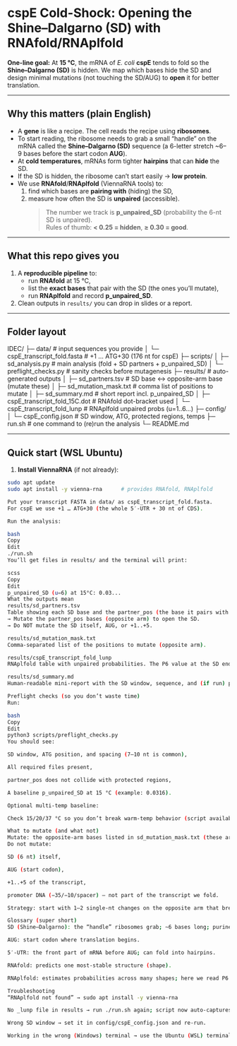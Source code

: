 # cspE Cold-Shock: Opening the Shine–Dalgarno (SD) with RNAfold/RNAplfold

**One-line goal:** At **15 °C**, the mRNA of *E. coli* **cspE** tends to fold so the **Shine–Dalgarno (SD)** is hidden. We map which bases hide the SD and design minimal mutations (not touching the SD/AUG) to **open** it for better translation.

---

## Why this matters (plain English)

- A **gene** is like a recipe. The cell reads the recipe using **ribosomes**.
- To start reading, the ribosome needs to grab a small “handle” on the mRNA called the **Shine–Dalgarno (SD)** sequence (a 6-letter stretch ~6–9 bases before the start codon **AUG**).
- At **cold temperatures**, mRNAs form tighter **hairpins** that can **hide** the SD.
- If the SD is hidden, the ribosome can’t start easily → **low protein**.
- We use **RNAfold**/**RNAplfold** (ViennaRNA tools) to:
  1) find which bases are **pairing with** (hiding) the SD,
  2) measure how often the SD is **unpaired** (accessible).  
     > The number we track is **p_unpaired_SD** (probability the 6-nt SD is unpaired).  
     > Rules of thumb: **< 0.25 = hidden**, **≥ 0.30 = good**.

---

## What this repo gives you

1. A **reproducible pipeline** to:
   - run **RNAfold** at 15 °C,
   - list the **exact bases** that pair with the SD (the ones you’ll mutate),
   - run **RNAplfold** and record **p_unpaired_SD**.
2. Clean outputs in `results/` you can drop in slides or a report.

---

## Folder layout
IDEC/
├─ data/ # input sequences you provide
│ └─ cspE_transcript_fold.fasta # +1 … ATG+30 (176 nt for cspE)
├─ scripts/
│ ├─ sd_analysis.py # main analysis (fold + SD partners + p_unpaired_SD)
│ └─ preflight_checks.py # sanity checks before mutagenesis
├─ results/ # auto-generated outputs
│ ├─ sd_partners.tsv # SD base ↔ opposite-arm base (mutate these)
│ ├─ sd_mutation_mask.txt # comma list of positions to mutate
│ ├─ sd_summary.md # short report incl. p_unpaired_SD
│ ├─ cspE_transcript_fold_15C.dot # RNAfold dot-bracket used
│ └─ cspE_transcript_fold_lunp # RNAplfold unpaired probs (u=1..6…)
├─ config/
│ └─ cspE_config.json # SD window, ATG, protected regions, temps
├─ run.sh # one command to (re)run the analysis
└─ README.md


---

## Quick start (WSL Ubuntu)

1) **Install ViennaRNA** (if not already):
```bash
sudo apt update
sudo apt install -y vienna-rna      # provides RNAfold, RNAplfold

Put your transcript FASTA in data/ as cspE_transcript_fold.fasta.
For cspE we use +1 … ATG+30 (the whole 5′-UTR + 30 nt of CDS).

Run the analysis:

bash
Copy
Edit
./run.sh
You’ll get files in results/ and the terminal will print:

scss
Copy
Edit
p_unpaired_SD (u=6) at 15°C: 0.03...
What the outputs mean
results/sd_partners.tsv
Table showing each SD base and the partner_pos (the base it pairs with in the hairpin).
→ Mutate the partner_pos bases (opposite arm) to open the SD.
→ Do NOT mutate the SD itself, AUG, or +1..+5.

results/sd_mutation_mask.txt
Comma-separated list of the positions to mutate (opposite arm).

results/cspE_transcript_fold_lunp
RNAplfold table with unpaired probabilities. The P6 value at the SD end position is p_unpaired_SD.

results/sd_summary.md
Human-readable mini-report with the SD window, sequence, and (if run) p_unpaired_SD.

Preflight checks (so you don’t waste time)
Run:

bash
Copy
Edit
python3 scripts/preflight_checks.py
You should see:

SD window, ATG position, and spacing (7–10 nt is common),

All required files present,

partner_pos does not collide with protected regions,

A baseline p_unpaired_SD at 15 °C (example: 0.0316).

Optional multi-temp baseline:

Check 15/20/37 °C so you don’t break warm-temp behavior (script available on request).

What to mutate (and what not)
Mutate: the opposite-arm bases listed in sd_mutation_mask.txt (these are what pair with the SD).
Do not mutate:

SD (6 nt) itself,

AUG (start codon),

+1..+5 of the transcript,

promoter DNA (−35/−10/spacer) — not part of the transcript we fold.

Strategy: start with 1–2 single-nt changes on the opposite arm that break Watson–Crick pairing to the SD base (e.g., break GC→GA/AC, AU→AC/CC), re-run ./run.sh, and watch p_unpaired_SD. Stop when ≥ 0.30 at 15 °C.

Glossary (super short)
SD (Shine–Dalgarno): the “handle” ribosomes grab; ~6 bases long; purine-rich.

AUG: start codon where translation begins.

5′-UTR: the front part of mRNA before AUG; can fold into hairpins.

RNAfold: predicts one most-stable structure (shape).

RNAplfold: estimates probabilities across many shapes; here we read P6 at the SD end = p_unpaired_SD.

Troubleshooting
“RNAplfold not found” → sudo apt install -y vienna-rna

No _lunp file in results → run ./run.sh again; script now auto-captures whatever _lunp name ViennaRNA uses.

Wrong SD window → set it in config/cspE_config.json and re-run.

Working in the wrong (Windows) terminal → use the Ubuntu (WSL) terminal and ensure the VS Code window says WSL: Ubuntu (green badge).

